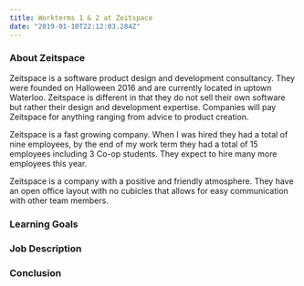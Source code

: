 ```yaml
---
title: Workterms 1 & 2 at Zeitspace
date: "2019-01-10T22:12:03.284Z"
---
```


### About Zeitspace

Zeitspace is a software product design and development consultancy. They were founded on Halloween 2016 and are currently located in uptown Waterloo. Zeitspace is different in that they do not sell their own software but rather their design and development expertise. Companies will pay Zeitspace for anything ranging from advice to product creation.

Zeitspace is a fast growing company. When I was hired they had a total of nine employees, by the end of my work term they had a total of 15 employees including 3 Co-op students. They expect to hire many more employees this year.

Zeitspace is a company with a positive and friendly atmosphere. They have an open office layout with no cubicles that allows for easy communication with other team members.

### Learning Goals

### Job Description

### Conclusion
